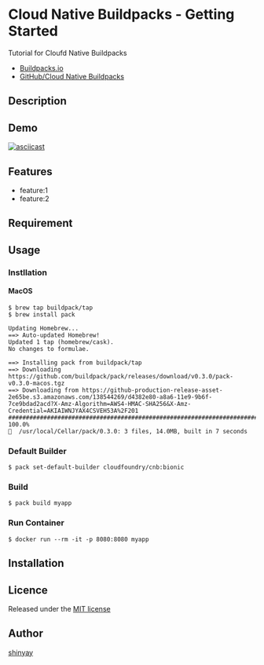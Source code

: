 # Cloud Native Buildpacks - Getting Started

Tutorial for Cloufd Native Buildpacks

- [Buildpacks.io](https://buildpacks.io)
- [GitHub/Cloud Native Buildpacks](https://github.com/buildpack)

## Description

## Demo

[![asciicast](https://asciinema.org/a/dMDbUjTpGEEOnsaZPo351P7BD.png)](https://asciinema.org/a/dMDbUjTpGEEOnsaZPo351P7BD)

## Features

- feature:1
- feature:2

## Requirement

## Usage
### Instllation
#### MacOS
```
$ brew tap buildpack/tap
$ brew install pack
```

```
Updating Homebrew...
==> Auto-updated Homebrew!
Updated 1 tap (homebrew/cask).
No changes to formulae.

==> Installing pack from buildpack/tap
==> Downloading https://github.com/buildpack/pack/releases/download/v0.3.0/pack-v0.3.0-macos.tgz
==> Downloading from https://github-production-release-asset-2e65be.s3.amazonaws.com/138544269/d4382e80-a8a6-11e9-9b6f-7ce9bdad2acd?X-Amz-Algorithm=AWS4-HMAC-SHA256&X-Amz-Credential=AKIAIWNJYAX4CSVEH53A%2F201
######################################################################## 100.0%
🍺  /usr/local/Cellar/pack/0.3.0: 3 files, 14.0MB, built in 7 seconds
```

### Default Builder
```
$ pack set-default-builder cloudfoundry/cnb:bionic
```

### Build

```
$ pack build myapp
```

### Run Container

```
$ docker run --rm -it -p 8080:8080 myapp
```

## Installation

## Licence

Released under the [MIT license](https://gist.githubusercontent.com/shinyay/56e54ee4c0e22db8211e05e70a63247e/raw/34c6fdd50d54aa8e23560c296424aeb61599aa71/LICENSE)

## Author

[shinyay](https://github.com/shinyay)
